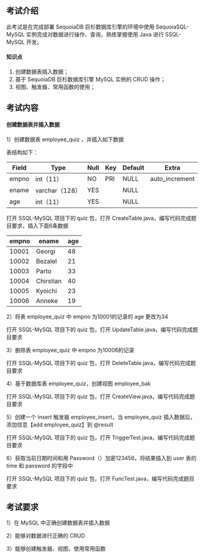 ## 考试介绍

此考试是在完成部署 SequoiaDB 巨杉数据库引擎的环境中使用 SequoiaSQL-MySQL 实例完成对数据进行操作、查询，熟练掌握使用 Java 进行 SSQL-MySQL 开发。

#### 知识点

1. 创建数据表插入数据；
2. 基于 SequoiaDB 巨杉数据库引擎 MySQL 实例的 CRUD 操作；
3. 视图、触发器、常用函数的使用；

## 考试内容

#### 创建数据表并插入数据

1）创建数据表 employee_quiz ，并插入如下数据

表结构如下：

| Field | Type           | Null | Key  | Default | Extra          |
| ----- | -------------- | ---- | ---- | ------- | -------------- |
| empno | int（11）      | NO   | PRI  | NULL    | auto_increment |
| ename | varchar（128） | YES  |      | NULL    |                |
| age   | int（11）      | YES  |      | NULL    |                |

打开 SSQL-MySQL 项目下的 quiz 包，打开 CreateTable.java，编写代码完成题目要求，插入下面6条数据

| empno | ename     | age  |
| ----- | --------- | ---- |
| 10001 | Georgi    | 48   |
| 10002 | Bezalel   | 21   |
| 10003 | Parto     | 33   |
| 10004 | Chirstian | 40   |
| 10005 | Kyoichi   | 23   |
| 10006 | Anneke    | 19   |

2）将表 employee_quiz 中 empno 为10001的记录的 age 更改为34

打开 SSQL-MySQL 项目下的 quiz 包，打开 UpdateTable.java，编写代码完成题目要求

3）删除表 employee_quiz 中 empno 为10006的记录

打开 SSQL-MySQL 项目下的 quiz 包，打开 DeleteTable.java，编写代码完成题目要求

4）基于数据库表 employee_quiz，创建视图 employee_bak

打开 SSQL-MySQL 项目下的 quiz 包，打开 CreateView.java，编写代码完成题目要求

5）创建一个 insert 触发器 employee_insert，当 employee_quiz 插入数据后，添加信息【add employee_quiz】到 @result

打开 SSQL-MySQL 项目下的 quiz 包，打开 TriggerTest.java，编写代码完成题目要求

6）获取当前日期时间和用 Password（）加密123456，将结果插入到 user 表的 time 和 password 的字段中

打开 SSQL-MySQL 项目下的 quiz 包，打开 FuncTest.java，编写代码完成题目要求

## 考试要求

1）在 MySQL 中正确创建数据表并插入数据

2）能够对数据进行正确的 CRUD

3）能够创建触发器、视图，使用常用函数
